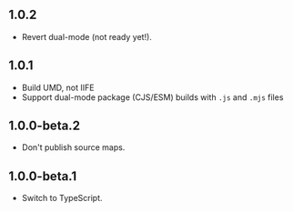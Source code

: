 ## 1.0.2

* Revert dual-mode (not ready yet!).

## 1.0.1

* Build UMD, not IIFE
* Support dual-mode package (CJS/ESM) builds with `.js` and `.mjs` files

## 1.0.0-beta.2

* Don't publish source maps.

## 1.0.0-beta.1

* Switch to TypeScript.

